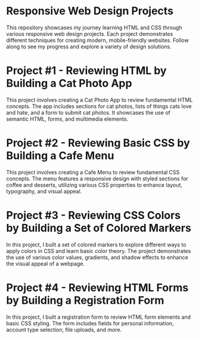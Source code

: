 # Responsive Web Design Projects
This repository showcases my journey learning HTML and CSS through various responsive web design projects. Each project demonstrates different techniques for creating modern, mobile-friendly websites. Follow along to see my progress and explore a variety of design solutions.

# Project #1 - Reviewing HTML by Building a Cat Photo App
This project involves creating a Cat Photo App to review fundamental HTML concepts. The app includes sections for cat photos, lists of things cats love and hate, and a form to submit cat photos. It showcases the use of semantic HTML, forms, and multimedia elements.

# Project #2 - Reviewing Basic CSS by Building a Cafe Menu
This project involves creating a Cafe Menu to review fundamental CSS concepts. The menu features a responsive design with styled sections for coffee and desserts, utilizing various CSS properties to enhance layout, typography, and visual appeal.

# Project #3 - Reviewing CSS Colors by Building a Set of Colored Markers
In this project, I built a set of colored markers to explore different ways to apply colors in CSS and learn basic color theory. The project demonstrates the use of various color values, gradients, and shadow effects to enhance the visual appeal of a webpage.

# Project #4 - Reviewing HTML Forms by Building a Registration Form
In this project, I built a registration form to review HTML form elements and basic CSS styling. The form includes fields for personal information, account type selection, file uploads, and more.
